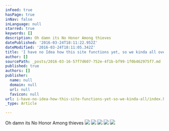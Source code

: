 ```yaml
---
inFeed: true
hasPage: true
inNav: false
inLanguage: null
starred: true
keywords: []
description: Oh damn its No Honor Among thieves
datePublished: '2016-03-24T18:11:22.952Z'
dateModified: '2016-03-24T18:11:05.342Z'
title: 'I have no Idea how this site functions yet, so we kinda all over the place for now'
author: []
sourcePath: _posts/2016-03-16-57f7d607-752e-4f1b-bf99-1f0b462975f7.md
published: true
authors: []
publisher:
  name: null
  domain: null
  url: null
  favicon: null
url: i-have-no-idea-how-this-site-functions-yet-so-we-kinda-all/index.html
_type: Article

---
```

Oh damn its No Honor Among thieves
![](https://the-grid-user-content.s3-us-west-2.amazonaws.com/2bbd5dc7-dae7-4c45-880b-51c65a201dc1.png)
![](https://the-grid-user-content.s3-us-west-2.amazonaws.com/0729964a-200e-4d9a-84bd-f3dcd3caa7d4.jpg)
![](https://the-grid-user-content.s3-us-west-2.amazonaws.com/0924cb04-f65e-4810-bce5-c1cc2713f5ea.jpg)
![](https://s3-us-west-2.amazonaws.com/the-grid-img/p/06360c6597f4046e15b46ba4bec5dce79a7f0931.png)
![](https://the-grid-user-content.s3-us-west-2.amazonaws.com/6d2385c7-aa61-41fb-8eec-94ed2cb9f7e0.png)